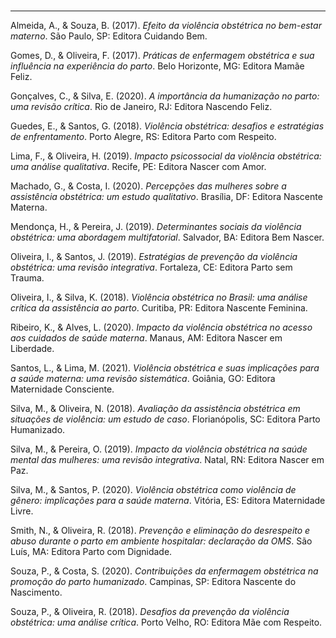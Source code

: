 # 

---

Almeida, A., & Souza, B. (2017). *Efeito da violência obstétrica no bem-estar materno*. São Paulo, SP: Editora Cuidando Bem.

Gomes, D., & Oliveira, F. (2017). *Práticas de enfermagem obstétrica e sua influência na experiência do parto*. Belo Horizonte, MG: Editora Mamãe Feliz.

Gonçalves, C., & Silva, E. (2020). *A importância da humanização no parto: uma revisão crítica*. Rio de Janeiro, RJ: Editora Nascendo Feliz.

Guedes, E., & Santos, G. (2018). *Violência obstétrica: desafios e estratégias de enfrentamento*. Porto Alegre, RS: Editora Parto com Respeito.

Lima, F., & Oliveira, H. (2019). *Impacto psicossocial da violência obstétrica: uma análise qualitativa*. Recife, PE: Editora Nascer com Amor.

Machado, G., & Costa, I. (2020). *Percepções das mulheres sobre a assistência obstétrica: um estudo qualitativo*. Brasília, DF: Editora Nascente Materna.

Mendonça, H., & Pereira, J. (2019). *Determinantes sociais da violência obstétrica: uma abordagem multifatorial*. Salvador, BA: Editora Bem Nascer.

Oliveira, I., & Santos, J. (2019). *Estratégias de prevenção da violência obstétrica: uma revisão integrativa*. Fortaleza, CE: Editora Parto sem Trauma.

Oliveira, I., & Silva, K. (2018). *Violência obstétrica no Brasil: uma análise crítica da assistência ao parto*. Curitiba, PR: Editora Nascente Feminina.

Ribeiro, K., & Alves, L. (2020). *Impacto da violência obstétrica no acesso aos cuidados de saúde materna*. Manaus, AM: Editora Nascer em Liberdade.

Santos, L., & Lima, M. (2021). *Violência obstétrica e suas implicações para a saúde materna: uma revisão sistemática*. Goiânia, GO: Editora Maternidade Consciente.

Silva, M., & Oliveira, N. (2018). *Avaliação da assistência obstétrica em situações de violência: um estudo de caso*. Florianópolis, SC: Editora Parto Humanizado.

Silva, M., & Pereira, O. (2019). *Impacto da violência obstétrica na saúde mental das mulheres: uma revisão integrativa*. Natal, RN: Editora Nascer em Paz.

Silva, M., & Santos, P. (2020). *Violência obstétrica como violência de gênero: implicações para a saúde materna*. Vitória, ES: Editora Maternidade Livre.

Smith, N., & Oliveira, R. (2018). *Prevenção e eliminação do desrespeito e abuso durante o parto em ambiente hospitalar: declaração da OMS*. São Luís, MA: Editora Parto com Dignidade.

Souza, P., & Costa, S. (2020). *Contribuições da enfermagem obstétrica na promoção do parto humanizado*. Campinas, SP: Editora Nascente do Nascimento.

Souza, P., & Oliveira, R. (2018). *Desafios da prevenção da violência obstétrica: uma análise crítica*. Porto Velho, RO: Editora Mãe com Respeito.